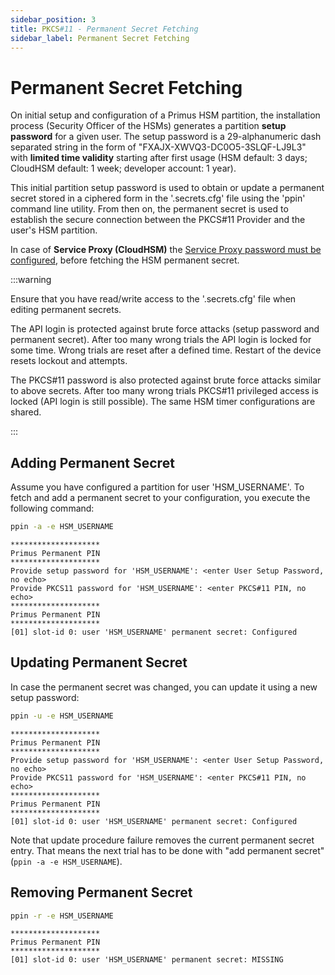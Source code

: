 ```yaml
---
sidebar_position: 3
title: PKCS#11 - Permanent Secret Fetching
sidebar_label: Permanent Secret Fetching
---
```


# Permanent Secret Fetching

On initial setup and configuration of a Primus HSM partition, the
installation process (Security Officer of the HSMs) generates a
partition **setup password** for a given user. The setup password is a
29-alphanumeric dash separated string in the form of
"FXAJX-XWVQ3-DC0O5-3SLQF-LJ9L3" with **limited time validity**
starting after first usage (HSM default: 3 days; CloudHSM default:
1 week; developer account: 1 year).

This initial partition setup password is used to obtain or update a
permanent secret stored in a ciphered form in the '.secrets.cfg' file
using the 'ppin' command line utility. From then on, the permanent
secret is used to establish the secure connection between the PKCS#11
Provider and the user's HSM partition.

In case of **Service Proxy (CloudHSM)** the [Service Proxy password
must be configured][cloudhsm-service-proxy], before fetching the HSM
permanent secret.

:::warning

Ensure that you have read/write access to the '.secrets.cfg' file when
editing permanent secrets.

The API login is protected against brute force attacks (setup password
and permanent secret). After too many wrong trials the API login is
locked for some time. Wrong trials are reset after a defined
time. Restart of the device resets lockout and attempts.
                                                              
The PKCS#11 password is also protected against brute force attacks
similar to above secrets. After too many wrong trials PKCS#11
privileged access is locked (API login is still possible). The same
HSM timer configurations are shared.

:::

## Adding Permanent Secret

Assume you have configured a partition for user 'HSM_USERNAME'. To
fetch and add a permanent secret to your configuration, you execute
the following command:

```bash
ppin -a -e HSM_USERNAME
```
```text
********************
Primus Permanent PIN
********************
Provide setup password for 'HSM_USERNAME': <enter User Setup Password, no echo>
Provide PKCS11 password for 'HSM_USERNAME': <enter PKCS#11 PIN, no echo>
********************
Primus Permanent PIN
********************
[01] slot-id 0: user 'HSM_USERNAME' permanent secret: Configured
```

## Updating Permanent Secret

In case the permanent secret was changed, you can update it using a
new setup password:

```bash
ppin -u -e HSM_USERNAME
```
```text
********************
Primus Permanent PIN
********************
Provide setup password for 'HSM_USERNAME': <enter User Setup Password, no echo>
Provide PKCS11 password for 'HSM_USERNAME': <enter PKCS#11 PIN, no echo>
********************
Primus Permanent PIN
********************
[01] slot-id 0: user 'HSM_USERNAME' permanent secret: Configured
```

Note that update procedure failure removes the current permanent
secret entry. That means the next trial has to be done with "add
permanent secret" (`ppin -a -e HSM_USERNAME`).

## Removing Permanent Secret

```bash
ppin -r -e HSM_USERNAME
```
```text
********************
Primus Permanent PIN
********************
[01] slot-id 0: user 'HSM_USERNAME' permanent secret: MISSING
```

[cloudhsm-service-proxy]: /pkcs/Tutorials/CloudHSM/proxy_management
